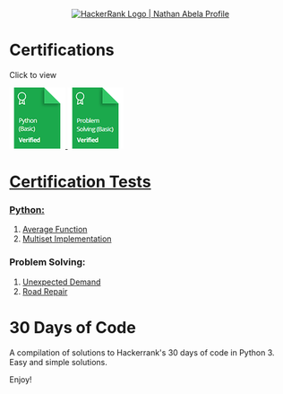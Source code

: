 <p align="center">
    <a href="https://www.hackerrank.com/doyinsolamiolao1?hr_r=1">
        <img alt="HackerRank Logo | Nathan Abela Profile" src="https://hrcdn.net/fcore/assets/brand/typemark_60x200-7435b42d20.svg" >
    </a>
</p>

# Certifications
Click to view

<a href="https://www.hackerrank.com/certificates/c1e1ec181200">
    <img src="images/python_basic_skill.png" alt="Python (Basic) Certificate"/>

<a href="https://www.hackerrank.com/certificates/f1f5cc21afdb">
    <img src="images/problem_solving_basic_skill.png" alt="Problem Solving (Basic) Certificate"/>

# Certification Tests
### Python:
1. [Average Function](https://github.com/doyinsolamiolaoye/HackerRank-certification/tree/main/Python%20(basic)/1.%20Average%20function)
2. [Multiset Implementation](https://github.com/doyinsolamiolaoye/HackerRank-certification/tree/main/Python%20(basic)/2.%20Multiset%20Implementation)

### Problem Solving:
1. [Unexpected Demand](https://github.com/doyinsolamiolaoye/HackerRank-certification/tree/main/Problem%20solving/1.%20Unexpected%20Demand)
2. [Road Repair](https://github.com/doyinsolamiolaoye/HackerRank-certification/tree/main/Problem%20solving/2.%20Road%20Repair)

# 30 Days of Code
A compilation of solutions to Hackerrank's 30 days of code in Python 3.
Easy and simple solutions.

Enjoy!